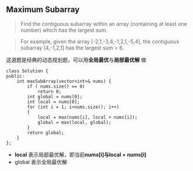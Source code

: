 ## Maximum Subarray

> Find the contiguous subarray within an array (containing at least one number) which has the largest sum.

> For example, given the array [-2,1,-3,4,-1,2,1,-5,4],
the contiguous subarray [4,-1,2,1] has the largest sum = 6.

这道题是经典的动态规划题，可以用**全局最优**与**局部最优解** 做

```
class Solution {
public:
	int maxSubArray(vector<int>& nums) {
		if ( nums.size() == 0)
			return 0;
		int global = nums[0];
		int local = nums[0];
		for (int i = 1; i<nums.size(); i++)
		{
			local = max(nums[i], local + nums[i]);
			global = max(local, global);
		}
		return global;
	}
};
```

* **local** 表示局部最优解，即当前**nums[i]**与**local + nums[i]**
* global 表示全局最优解